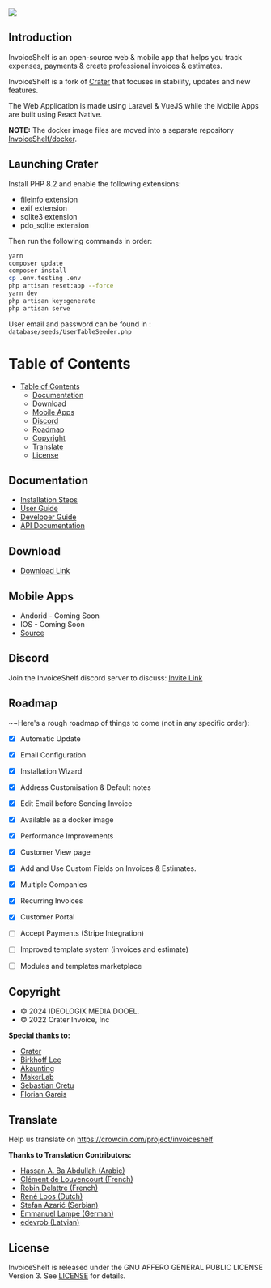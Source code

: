 <img src="https://github.com/user-attachments/assets/a6ae2080-e865-4fde-b41d-5a09964d7de2">

## Introduction

InvoiceShelf is an open-source web & mobile app that helps you track expenses, payments & create professional invoices & estimates.

InvoiceShelf is a fork of [Crater](https://crater.finance) that focuses in stability, updates and new features.

The Web Application is made using Laravel & VueJS while the Mobile Apps are built using React Native.

**NOTE:** The docker image files are moved into a separate repository [InvoiceShelf/docker](https://github.com/InvoiceShelf/docker).

## Launching Crater

Install PHP 8.2 and enable the following extensions:

* fileinfo extension
* exif extension
* sqlite3 extension
* pdo_sqlite extension

Then run the following commands in order:

```bash
yarn
composer update
composer install
cp .env.testing .env
php artisan reset:app --force
yarn dev
php artisan key:generate
php artisan serve
```

User email and password can be found in : `database/seeds/UserTableSeeder.php`

# Table of Contents

- [Table of Contents](#table-of-contents)
  - [Documentation](#documentation)
  - [Download](#download)
  - [Mobile Apps](#mobile-apps)
  - [Discord](#discord)
  - [Roadmap](#roadmap)
  - [Copyright](#copyright)
  - [Translate](#translate)
  - [License](#license)

## Documentation

- [Installation Steps](https://docs.invoiceshelf.com/installation.html)
- [User Guide](https://docs.invoiceshelf.com/)
- [Developer Guide](https://docs.invoiceshelf.com/developer-guide.html)
- [API Documentation](https://api-docs.invoiceshelf.com)

## Download

- [Download Link](https://invoiceshelf.com)

## Mobile Apps

- Andorid - Coming Soon
- IOS - Coming Soon
- [Source](https://github.com/InvoiceShelf/mobile)

## Discord

Join the InvoiceShelf discord server to discuss:
[Invite Link](https://discord.gg/eHXf4zWhsR)

## Roadmap

~~Here's a rough roadmap of things to come (not in any specific order):

- [x] Automatic Update
- [x] Email Configuration
- [x] Installation Wizard
- [x] Address Customisation & Default notes
- [x] Edit Email before Sending Invoice
- [x] Available as a docker image
- [x] Performance Improvements
- [x] Customer View page
- [x] Add and Use Custom Fields on Invoices & Estimates.
- [x] Multiple Companies
- [x] Recurring Invoices
- [x] Customer Portal
- [ ] Accept Payments (Stripe Integration)
- [ ] Improved template system (invoices and estimate)
- [ ] Modules and templates marketplace


## Copyright

- © 2024 IDEOLOGIX MEDIA DOOEL.
- © 2022 Crater Invoice, Inc

**Special thanks to:**

- [Crater](https://crater.finance/)
- [Birkhoff Lee](https://github.com/BirkhoffLee)
- [Akaunting](https://github.com/akaunting/akaunting)
- [MakerLab](https://github.com/MakerLab-Dev)
- [Sebastian Cretu](https://github.com/sebastiancretu)
- [Florian Gareis](https://github.com/TheZoker)

## Translate

Help us translate on https://crowdin.com/project/invoiceshelf

**Thanks to Translation Contributors:**

- [Hassan A. Ba Abdullah (Arabic)](https://github.com/hsnapps)
- [Clément de Louvencourt (French)](https://github.com/PHClement)
- [Robin Delattre (French)](https://github.com/RobinDev)
- [René Loos (Dutch)](https://github.com/Loosie94)
- [Stefan Azarić (Serbian)](https://github.com/azaricstefan)
- [Emmanuel Lampe (German)](https://github.com/rexlManu)
- [edevrob (Latvian)](https://github.com/edevrob)

## License

InvoiceShelf is released under the GNU AFFERO GENERAL PUBLIC LICENSE Version 3.
See [LICENSE](LICENSE) for details.

